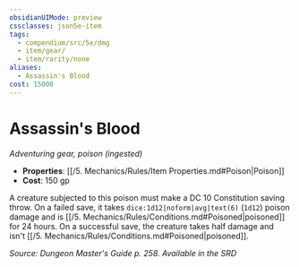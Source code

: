 ```yaml
---
obsidianUIMode: preview
cssclasses: json5e-item
tags:
  - compendium/src/5e/dmg
  - item/gear/
  - item/rarity/none
aliases:
  - Assassin's Blood
cost: 15000
---
```

# Assassin's Blood
*Adventuring gear, poison (ingested)*  

- **Properties**: [[/5. Mechanics/Rules/Item Properties.md#Poison\|Poison]]
- **Cost**: 150 gp

A creature subjected to this poison must make a DC 10 Constitution saving throw. On a failed save, it takes `dice:1d12|noform|avg|text(6)` (`1d12`) poison damage and is [[/5. Mechanics/Rules/Conditions.md#Poisoned\|poisoned]] for 24 hours. On a successful save, the creature takes half damage and isn't [[/5. Mechanics/Rules/Conditions.md#Poisoned\|poisoned]].

*Source: Dungeon Master's Guide p. 258. Available in the <span title='Systems Reference Document (5.1)'>SRD</span>*
